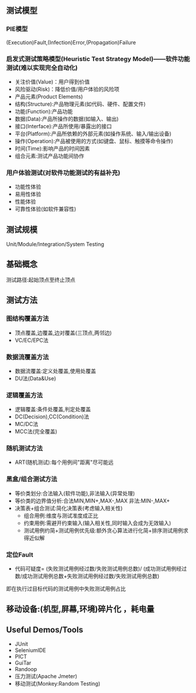 ##  测试模型
### PIE模型
(Execution)Fault,(Infection)Error,(Propagation)Failure
### 启发式测试策略模型(Heuristic Test Strategy Model)——软件功能测试(难以实现完全自动化)
- 关注价值(Value)：用户得到价值
- 风险驱动(Risk)：降低价值/用户体验的风险项
- 产品元素(Product Elements)
- 结构(Structure):产品物理元素(如代码、硬件、配置文件)
- 功能(Function):产品功能
- 数据(Data):产品所操作的数据(如输入、输出)
- 接口(Interface):产品所使用/暴露出的接口
- 平台(Platform):产品所依赖的外部元素(如操作系统、输入/输出设备)
- 操作(Operation):产品被使用的方式(如键盘、鼠标、触摸等命令操作)
- 时间(Time):影响产品的时间因素
- 组合元素:测试产品功能间协作
### 用户体验测试(对软件功能测试的有益补充)
- 功能性体验
- 易用性体验
- 性能体验
- 可靠性体验(如软件兼容性)

## 测试规模
Unit/Module/Integration/System Testing

## 基础概念
测试路径:起始顶点至终止顶点

## 测试方法

### 图结构覆盖方法
- 顶点覆盖,边覆盖,边对覆盖(三顶点,两邻边)
- VC/EC/EPC法

### 数据流覆盖方法
- 数据流覆盖:定义处覆盖,使用处覆盖
- DU法(Data&Use)

### 逻辑覆盖方法
- 逻辑覆盖:条件处覆盖,判定处覆盖
- DC(Decision),CC(Condition)法
- MC/DC法
- MCC法(完全覆盖)

### 随机测试方法
- ART(随机测试):每个用例间"距离"尽可能远

### 黑盒/组合测试方法
- 等价类划分:合法输入(软件功能),非法输入(异常处理)
- 等价类的边界值分析:合法MIN,MIN+,MAX-,MAX  非法:MIN-,MAX+
- 决策表+组合测试:简化决策表(考虑输入相关性)
  - 组合用例:维度与测试准度成正比
  - 约束用例:需避开约束输入(输入相关性,同时输入会成为无效输入)
  - 测试用例约简+测试用例优先级:额外贪心算法进行化简+排序测试用例求得近似解
### 定位Fault
- 代码可疑度=
(失败测试用例经过数/失败测试用例总数)/
(成功测试用例经过数/成功测试用例总数+失败测试用例经过数/失败测试用例总数)

即在执行过目标代码的测试用例中失败测试用例占比


## 移动设备:(机型,屏幕,环境)碎片化 ，耗电量

## Useful Demos/Tools
- JUnit
- SeleniumIDE
- PICT
- GuiTar
- Randoop
- 压力测试(Apache Jmeter)
- 移动测试(Monkey:Random Testing)

